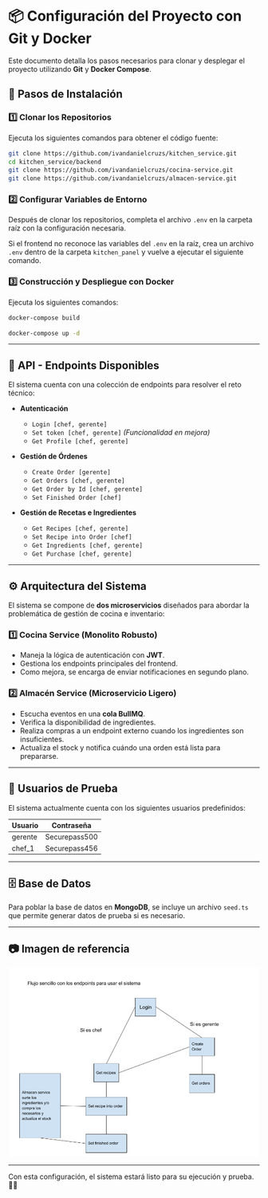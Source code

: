 # 📦 Configuración del Proyecto con Git y Docker

Este documento detalla los pasos necesarios para clonar y desplegar el proyecto utilizando **Git** y **Docker Compose**.

## 🚀 Pasos de Instalación

### 1️⃣ Clonar los Repositorios

Ejecuta los siguientes comandos para obtener el código fuente:

```bash
git clone https://github.com/ivandanielcruzs/kitchen_service.git
cd kitchen_service/backend
git clone https://github.com/ivandanielcruzs/cocina-service.git
git clone https://github.com/ivandanielcruzs/almacen-service.git
```

### 2️⃣ Configurar Variables de Entorno

Después de clonar los repositorios, completa el archivo `.env` en la carpeta raíz con la configuración necesaria.

Si el frontend no reconoce las variables del `.env` en la raíz, crea un archivo `.env` dentro de la carpeta `kitchen_panel` y vuelve a ejecutar el siguiente comando.

### 3️⃣ Construcción y Despliegue con Docker

Ejecuta los siguientes comandos:

```bash
docker-compose build
```

```bash
docker-compose up -d
```

---

## 📡 API - Endpoints Disponibles

El sistema cuenta con una colección de endpoints para resolver el reto técnico:

- **Autenticación**

  - `Login [chef, gerente]`
  - `Set token [chef, gerente]` *(Funcionalidad en mejora)*
  - `Get Profile [chef, gerente]`

- **Gestión de Órdenes**

  - `Create Order [gerente]`
  - `Get Orders [chef, gerente]`
  - `Get Order by Id [chef, gerente]`
  - `Set Finished Order [chef]`

- **Gestión de Recetas e Ingredientes**

  - `Get Recipes [chef, gerente]`
  - `Set Recipe into Order [chef]`
  - `Get Ingredients [chef, gerente]`
  - `Get Purchase [chef, gerente]`

---

## ⚙️ Arquitectura del Sistema

El sistema se compone de **dos microservicios** diseñados para abordar la problemática de gestión de cocina e inventario:

### **1️⃣ Cocina Service (Monolito Robusto)**

- Maneja la lógica de autenticación con **JWT**.
- Gestiona los endpoints principales del frontend.
- Como mejora, se encarga de enviar notificaciones en segundo plano.

### **2️⃣ Almacén Service (Microservicio Ligero)**

- Escucha eventos en una **cola BullMQ**.
- Verifica la disponibilidad de ingredientes.
- Realiza compras a un endpoint externo cuando los ingredientes son insuficientes.
- Actualiza el stock y notifica cuándo una orden está lista para prepararse.

---

## 👥 Usuarios de Prueba

El sistema actualmente cuenta con los siguientes usuarios predefinidos:

| Usuario | Contraseña    |
| ------- | ------------- |
| gerente | Securepass500 |
| chef\_1 | Securepass456 |

---

## 🗄️ Base de Datos

Para poblar la base de datos en **MongoDB**, se incluye un archivo `seed.ts` que permite generar datos de prueba si es necesario.

---

## 📷 Imagen de referencia
![Flujo sencillo de los endpoints](assets/imagen.png)


---

Con esta configuración, el sistema estará listo para su ejecución y prueba. 🚀🔥

